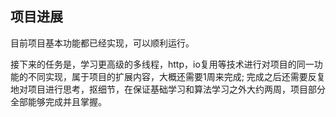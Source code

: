 ## 项目进展

目前项目基本功能都已经实现，可以顺利运行。

接下来的任务是，学习更高级的多线程，http，io复用等技术进行对项目的同一功能的不同实现，属于项目的扩展内容，大概还需要1周来完成;
完成之后还需要反复地对项目进行思考，抠细节，在保证基础学习和算法学习之外大约两周，项目部分全部能够完成并且掌握。


